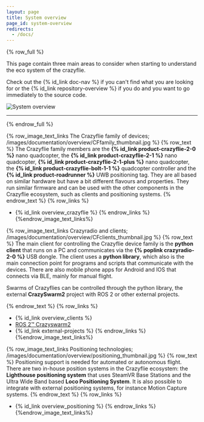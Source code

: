 ```yaml
---
layout: page
title: System overview
page_id: system-overview
redirects:
  - /docs/
---
```


{% row_full %}

This page contain three main areas to consider when starting to understand the eco system of the crazyflie.

Check out the {% id_link doc-nav %} if you can't find what you are looking for or the {% id_link repository-overview %} if you do and you want to go immediately to the source code.

![System overview](/images/documentation/overview/system_overview.jpg)


---

{% endrow_full %}


{% row_image_text_links The Crazyflie family of devices; /images/documentation/overview/CFfamily_thumbnail.jpg %}
{% row_text %}
The Crazyflie family members are the **{% id_link product-crazyflie-2-0 %}** nano quadcopter, the **{% id_link product-crazyflie-2-1 %}** nano quadcopter,  **{% id_link product-crazyflie-2-1-plus %}** nano quadcopter, the **{% id_link product-crazyflie-bolt-1-1 %}** quadcopter controller and
the **{% id_link product-roadrunner %}** UWB positioning tag. They are all based on similar hardware but
have a bit different flavours and properties. They run similar firmware and can be used with the other components in the Crazyflie ecosystem,
such as clients and positioning systems.
{% endrow_text %}
{% row_links %}
* {% id_link overview_crazyflie %}
{% endrow_links %}
{%endrow_image_text_links%}


{% row_image_text_links Crazyradio and clients; /images/documentation/overview/CFclients_thumbnail.jpg %}
{% row_text %}
The main client for controlling the Crazyflie device family is the **python client** that runs on a PC and communicates via the **{% poplink crazyradio-2-0 %}** USB dongle. The client uses a **python library**, which also is the main connection point for programs and scripts that communicate with the devices. There are also mobile phone apps for Android and IOS that connects via BLE, mainly for manual flight.

Swarms of Crazyflies can be controlled through the python library, the external **CrazySwarm2** project with ROS 2 or other external projects.


{% endrow_text %}
{% row_links %}
* {% id_link overview_clients %}
* [ROS 2&#8482; Crazyswarm2](https://github.com/IMRCLab/crazyswarm2)
* {% id_link external-projects %}
{% endrow_links %}
{%endrow_image_text_links%}


{% row_image_text_links Positioning technologies; /images/documentation/overview/positioning_thumbnail.jpg %}
{% row_text %}
Positioning support is needed for automated or autonomous flight. There are two in-house position systems in the Crazyflie ecosystem: the **Lighthouse positioning system** that uses SteamVR Base Stations and the Ultra Wide Band based **Loco Positioning System**. It is also possible to integrate with external positioning systems, for instance Motion Capture systems.
{% endrow_text %}
{% row_links %}
* {% id_link overview_positioning %}
{% endrow_links %}
{%endrow_image_text_links%}
